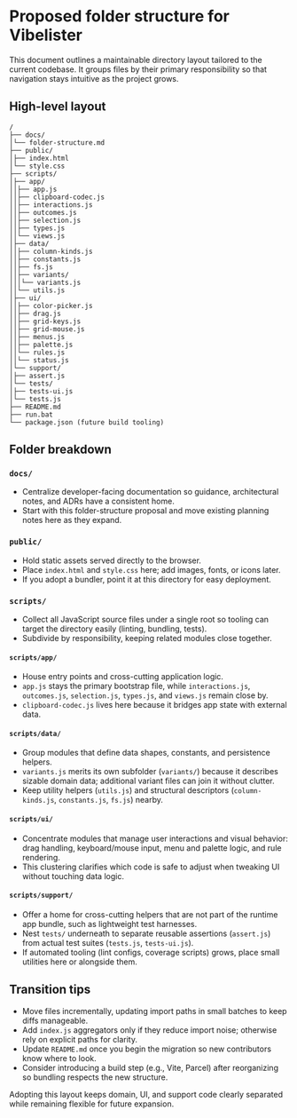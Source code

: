 # Proposed folder structure for Vibelister

This document outlines a maintainable directory layout tailored to the current codebase. It groups files by their primary responsibility so that navigation stays intuitive as the project grows.

## High-level layout

```
/
├── docs/
│└── folder-structure.md
├── public/
│├── index.html
│└── style.css
├── scripts/
│├── app/
││├── app.js
││├── clipboard-codec.js
││├── interactions.js
││├── outcomes.js
││├── selection.js
││├── types.js
││└── views.js
│├── data/
││├── column-kinds.js
││├── constants.js
││├── fs.js
││├── variants/
│││└── variants.js
││└── utils.js
│├── ui/
││├── color-picker.js
││├── drag.js
││├── grid-keys.js
││├── grid-mouse.js
││├── menus.js
││├── palette.js
││└── rules.js
││└── status.js
│└── support/
│├── assert.js
│└── tests/
│├── tests-ui.js
│└── tests.js
├── README.md
├── run.bat
└── package.json (future build tooling)
```

## Folder breakdown

### `docs/`

- Centralize developer-facing documentation so guidance, architectural notes, and ADRs have a consistent home.
- Start with this folder-structure proposal and move existing planning notes here as they expand.

### `public/`

- Hold static assets served directly to the browser.
- Place `index.html` and `style.css` here; add images, fonts, or icons later.
- If you adopt a bundler, point it at this directory for easy deployment.

### `scripts/`

- Collect all JavaScript source files under a single root so tooling can target the directory easily (linting, bundling, tests).
- Subdivide by responsibility, keeping related modules close together.

#### `scripts/app/`

- House entry points and cross-cutting application logic.
- `app.js` stays the primary bootstrap file, while `interactions.js`, `outcomes.js`, `selection.js`, `types.js`, and `views.js` remain close by.
- `clipboard-codec.js` lives here because it bridges app state with external data.

#### `scripts/data/`

- Group modules that define data shapes, constants, and persistence helpers.
- `variants.js` merits its own subfolder (`variants/`) because it describes sizable domain data; additional variant files can join it without clutter.
- Keep utility helpers (`utils.js`) and structural descriptors (`column-kinds.js`, `constants.js`, `fs.js`) nearby.

#### `scripts/ui/`

- Concentrate modules that manage user interactions and visual behavior: drag handling, keyboard/mouse input, menu and palette logic, and rule rendering.
- This clustering clarifies which code is safe to adjust when tweaking UI without touching data logic.

#### `scripts/support/`

- Offer a home for cross-cutting helpers that are not part of the runtime app bundle, such as lightweight test harnesses.
- Nest `tests/` underneath to separate reusable assertions (`assert.js`) from actual test suites (`tests.js`, `tests-ui.js`).
- If automated tooling (lint configs, coverage scripts) grows, place small utilities here or alongside them.

## Transition tips

- Move files incrementally, updating import paths in small batches to keep diffs manageable.
- Add `index.js` aggregators only if they reduce import noise; otherwise rely on explicit paths for clarity.
- Update `README.md` once you begin the migration so new contributors know where to look.
- Consider introducing a build step (e.g., Vite, Parcel) after reorganizing so bundling respects the new structure.

Adopting this layout keeps domain, UI, and support code clearly separated while remaining flexible for future expansion.
